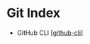# Git Index

- GitHub CLI [[github-cli]]

[//begin]: # "Autogenerated link references for markdown compatibility"
[github-cli]: github-cli "Github Cli"
[//end]: # "Autogenerated link references"
